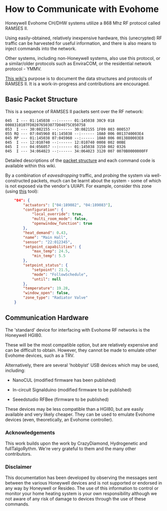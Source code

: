 # How to Communicate with Evohome

Honeywell Evohome CH/DHW systems utilize a 868 Mhz RF protocol called RAMSES II. 

Using easily-obtained, relatively inexpensive hardware, this (unecrypted) RF traffic can be harvested for useful information, and there is also means to inject commands into the network.

Other systems, including non-Honeywell systems, also use this protocol, or a similar/older protocols such as EnviraCOM, or the residential network protocol - YMMV.

[This wiki's](https://github.com/Evsdd/The-Evohome-Project/wiki) purpose is to document the data structures and protocols of RAMSES II. It is a work-in-progress and contributions are encouraged.

## Basic Packet Structure
This is a sequence of RAMSES II packets sent over the RF network:
```
045  I --- 01:145038 --:------ 01:145038 30C9 018 0008310107FD02076503077D04075C050758
053  I --- 30:082155 --:------ 30:082155 1F09 003 000537
055 RQ --- 07:045960 01:145038 --:------ 10A0 006 0013740003E4
045 RP --- 01:145038 07:045960 --:------ 10A0 006 0013880003E8
045  I --- 12:010740 --:------ 12:010740 0008 002 00BE
045  I --- 04:056057 --:------ 01:145038 3150 002 0326
045  I --- 34:064023 --:------ 34:064023 3120 007 0070B0000000FF
```

Detailed descriptions of the [packet structure](https://github.com/Evsdd/The-Evohome-Project/wiki/Packet-structure) and each command code is available within this wiki.

By a combination of _eavesdropping_ traffic, and _probing_ the system via well-constructed packets, much can be learnt about the system - some of which is not exposed via the vendor's UI/API.  For example, consider this zone (using [this](https://github.com/zxdavb/evohome_rf) tool):

```json
    "04": {
        "actuators": ["04:189082", "04:189083"],
        "configuration": {
            "local_override": true,
            "multi_room_mode": false,
            "openwindow_function": true
        },
        "heat_demand": 0.43,
        "name": "Main Hall",
        "sensor": "22:012345",
        "setpoint_capabilities": {
            "max_temp": 24.5,
            "min_temp": 5.5
        },
        "setpoint_status": {
            "setpoint": 21.5,
            "mode": "FollowSchedule",
            "until": null
        },
        "temperature": 19.28,
        "window_open": false,
        "zone_type": "Radiator Valve"
    }
```

## Communication Hardware

The 'standard' device for interfacing with Evohome RF networks is the Honeywell HGI80. 

These will be the most compatible option, but are relatively expensive and can be difficult to obtain.  However, they cannot be made to emulate other Evohome devices, such as a TRV.

Alternatively, there are several 'hobbyist' USB devices which may be used, including:

  - NanoCUL (modified firmware has been published)

  - In-circuit Signalduino (modified firmware to be published)

  - Seeedstudio RFBee (firmware to be published)

These devices may be less compatible than a HGI80, but are easily available and very likely cheaper. They can be used to emulate Evohome devices (even, theoretically, an Evohome controller). 

### Acknowledgements

This work builds upon the work by CrazyDiamond, Hydrogenetic and fullTalgoRythm. We're very grateful to them and the many other contributors.

### Disclaimer

This documentation has been developed by observing the messages sent between the various Honeywell devices and is not supported or endorsed in any way by Honeywell or Resideo. The use of this information to control or monitor your home heating system is your own responsibility although we not aware of any risk of damage to devices through the use of these commands.
